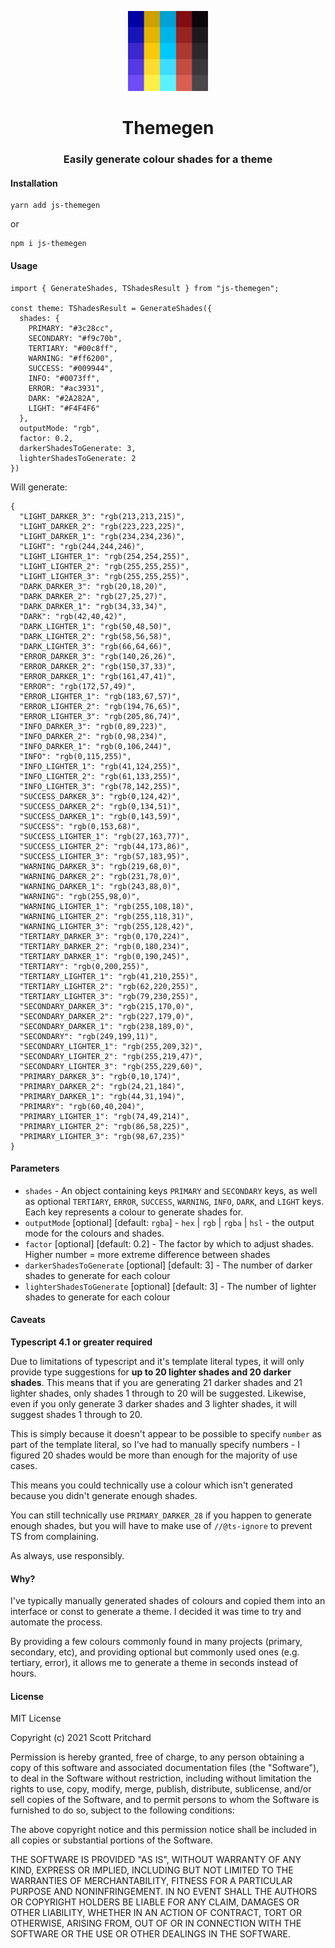 <p align="center">
  <img src="/assets/logo.png" height=128px width=128px />
</p>
<h1 align="center">Themegen</h1>
<h3 align="center">Easily generate colour shades for a theme</h3>

#### Installation

```
yarn add js-themegen
```

or

```
npm i js-themegen
```

#### Usage

```(typescript)
import { GenerateShades, TShadesResult } from "js-themegen";

const theme: TShadesResult = GenerateShades({
  shades: {
    PRIMARY: "#3c28cc",
    SECONDARY: "#f9c70b",
    TERTIARY: "#00c8ff",
    WARNING: "#ff6200",
    SUCCESS: "#009944",
    INFO: "#0073ff",
    ERROR: "#ac3931",
    DARK: "#2A282A",
    LIGHT: "#F4F4F6"
  },
  outputMode: "rgb",
  factor: 0.2,
  darkerShadesToGenerate: 3,
  lighterShadesToGenerate: 2
})
```

Will generate:

```(json)
{
  "LIGHT_DARKER_3": "rgb(213,213,215)",
  "LIGHT_DARKER_2": "rgb(223,223,225)",
  "LIGHT_DARKER_1": "rgb(234,234,236)",
  "LIGHT": "rgb(244,244,246)",
  "LIGHT_LIGHTER_1": "rgb(254,254,255)",
  "LIGHT_LIGHTER_2": "rgb(255,255,255)",
  "LIGHT_LIGHTER_3": "rgb(255,255,255)",
  "DARK_DARKER_3": "rgb(20,18,20)",
  "DARK_DARKER_2": "rgb(27,25,27)",
  "DARK_DARKER_1": "rgb(34,33,34)",
  "DARK": "rgb(42,40,42)",
  "DARK_LIGHTER_1": "rgb(50,48,50)",
  "DARK_LIGHTER_2": "rgb(58,56,58)",
  "DARK_LIGHTER_3": "rgb(66,64,66)",
  "ERROR_DARKER_3": "rgb(140,26,26)",
  "ERROR_DARKER_2": "rgb(150,37,33)",
  "ERROR_DARKER_1": "rgb(161,47,41)",
  "ERROR": "rgb(172,57,49)",
  "ERROR_LIGHTER_1": "rgb(183,67,57)",
  "ERROR_LIGHTER_2": "rgb(194,76,65)",
  "ERROR_LIGHTER_3": "rgb(205,86,74)",
  "INFO_DARKER_3": "rgb(0,89,223)",
  "INFO_DARKER_2": "rgb(0,98,234)",
  "INFO_DARKER_1": "rgb(0,106,244)",
  "INFO": "rgb(0,115,255)",
  "INFO_LIGHTER_1": "rgb(41,124,255)",
  "INFO_LIGHTER_2": "rgb(61,133,255)",
  "INFO_LIGHTER_3": "rgb(78,142,255)",
  "SUCCESS_DARKER_3": "rgb(0,124,42)",
  "SUCCESS_DARKER_2": "rgb(0,134,51)",
  "SUCCESS_DARKER_1": "rgb(0,143,59)",
  "SUCCESS": "rgb(0,153,68)",
  "SUCCESS_LIGHTER_1": "rgb(27,163,77)",
  "SUCCESS_LIGHTER_2": "rgb(44,173,86)",
  "SUCCESS_LIGHTER_3": "rgb(57,183,95)",
  "WARNING_DARKER_3": "rgb(219,68,0)",
  "WARNING_DARKER_2": "rgb(231,78,0)",
  "WARNING_DARKER_1": "rgb(243,88,0)",
  "WARNING": "rgb(255,98,0)",
  "WARNING_LIGHTER_1": "rgb(255,108,18)",
  "WARNING_LIGHTER_2": "rgb(255,118,31)",
  "WARNING_LIGHTER_3": "rgb(255,128,42)",
  "TERTIARY_DARKER_3": "rgb(0,170,224)",
  "TERTIARY_DARKER_2": "rgb(0,180,234)",
  "TERTIARY_DARKER_1": "rgb(0,190,245)",
  "TERTIARY": "rgb(0,200,255)",
  "TERTIARY_LIGHTER_1": "rgb(41,210,255)",
  "TERTIARY_LIGHTER_2": "rgb(62,220,255)",
  "TERTIARY_LIGHTER_3": "rgb(79,230,255)",
  "SECONDARY_DARKER_3": "rgb(215,170,0)",
  "SECONDARY_DARKER_2": "rgb(227,179,0)",
  "SECONDARY_DARKER_1": "rgb(238,189,0)",
  "SECONDARY": "rgb(249,199,11)",
  "SECONDARY_LIGHTER_1": "rgb(255,209,32)",
  "SECONDARY_LIGHTER_2": "rgb(255,219,47)",
  "SECONDARY_LIGHTER_3": "rgb(255,229,60)",
  "PRIMARY_DARKER_3": "rgb(0,10,174)",
  "PRIMARY_DARKER_2": "rgb(24,21,184)",
  "PRIMARY_DARKER_1": "rgb(44,31,194)",
  "PRIMARY": "rgb(60,40,204)",
  "PRIMARY_LIGHTER_1": "rgb(74,49,214)",
  "PRIMARY_LIGHTER_2": "rgb(86,58,225)",
  "PRIMARY_LIGHTER_3": "rgb(98,67,235)"
}
```

#### Parameters

- `shades` - An object containing keys `PRIMARY` and `SECONDARY` keys, as well as optional `TERTIARY`, `ERROR`, `SUCCESS`, `WARNING`, `INFO`, `DARK`, and `LIGHT` keys. Each key represents a colour to generate shades for.
- `outputMode` [optional] [default: `rgba`] - `hex` | `rgb` | `rgba` | `hsl` - the output mode for the colours and shades.
- `factor` [optional] [default: 0.2] - The factor by which to adjust shades. Higher number = more extreme difference between shades
- `darkerShadesToGenerate` [optional] [default: 3] - The number of darker shades to generate for each colour
- `lighterShadesToGenerate` [optional] [default: 3] - The number of lighter shades to generate for each colour

#### Caveats

**Typescript 4.1 or greater required**

Due to limitations of typescript and it's template literal types, it will only provide type suggestions for **up to 20 lighter shades and 20 darker shades**.
This means that if you are generating 21 darker shades and 21 lighter shades, only shades 1 through to 20 will be suggested.
Likewise, even if you only generate 3 darker shades and 3 lighter shades, it will suggest shades 1 through to 20.

This is simply because it doesn't appear to be possible to specify `number` as part of the template literal, so I've had to manually specify numbers - I figured 20 shades would be more than enough for the majority of use cases.

This means you could technically use a colour which isn't generated because you didn't generate enough shades.

You can still technically use `PRIMARY_DARKER_28` if you happen to generate enough shades, but you will have to make use of `//@ts-ignore` to prevent TS from complaining.

As always, use responsibly.

#### Why?

I've typically manually generated shades of colours and copied them into an interface or const to generate a theme. I decided it was time to try and automate the process.

By providing a few colours commonly found in many projects (primary, secondary, etc), and providing optional but commonly used ones (e.g. tertiary, error), it allows me to generate a theme in seconds instead of hours.

#### License

MIT License

Copyright (c) 2021 Scott Pritchard

Permission is hereby granted, free of charge, to any person obtaining a copy
of this software and associated documentation files (the "Software"), to deal
in the Software without restriction, including without limitation the rights
to use, copy, modify, merge, publish, distribute, sublicense, and/or sell
copies of the Software, and to permit persons to whom the Software is
furnished to do so, subject to the following conditions:

The above copyright notice and this permission notice shall be included in all
copies or substantial portions of the Software.

THE SOFTWARE IS PROVIDED "AS IS", WITHOUT WARRANTY OF ANY KIND, EXPRESS OR
IMPLIED, INCLUDING BUT NOT LIMITED TO THE WARRANTIES OF MERCHANTABILITY,
FITNESS FOR A PARTICULAR PURPOSE AND NONINFRINGEMENT. IN NO EVENT SHALL THE
AUTHORS OR COPYRIGHT HOLDERS BE LIABLE FOR ANY CLAIM, DAMAGES OR OTHER
LIABILITY, WHETHER IN AN ACTION OF CONTRACT, TORT OR OTHERWISE, ARISING FROM,
OUT OF OR IN CONNECTION WITH THE SOFTWARE OR THE USE OR OTHER DEALINGS IN THE
SOFTWARE.
